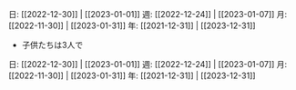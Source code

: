 日: [[2022-12-30]] | [[2023-01-01]]
週: [[2022-12-24]] | [[2023-01-07]]
月: [[2022-11-30]] | [[2023-01-31]]
年: [[2021-12-31]] | [[2023-12-31]]

- 子供たちは3人で



日: [[2022-12-30]] | [[2023-01-01]]
週: [[2022-12-24]] | [[2023-01-07]]
月: [[2022-11-30]] | [[2023-01-31]]
年: [[2021-12-31]] | [[2023-12-31]]